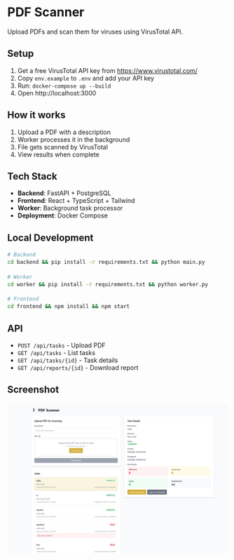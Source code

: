 # PDF Scanner

Upload PDFs and scan them for viruses using VirusTotal API.

## Setup

1. Get a free VirusTotal API key from https://www.virustotal.com/
2. Copy `env.example` to `.env` and add your API key
3. Run: `docker-compose up --build`
4. Open http://localhost:3000

## How it works

1. Upload a PDF with a description
2. Worker processes it in the background
3. File gets scanned by VirusTotal
4. View results when complete

## Tech Stack

- **Backend**: FastAPI + PostgreSQL
- **Frontend**: React + TypeScript + Tailwind
- **Worker**: Background task processor
- **Deployment**: Docker Compose

## Local Development

```bash
# Backend
cd backend && pip install -r requirements.txt && python main.py

# Worker  
cd worker && pip install -r requirements.txt && python worker.py

# Frontend
cd frontend && npm install && npm start
```

## API

- `POST /api/tasks` - Upload PDF
- `GET /api/tasks` - List tasks
- `GET /api/tasks/{id}` - Task details
- `GET /api/reports/{id}` - Download report

## Screenshot

![PDF Scanner Interface](screenshot.png)

